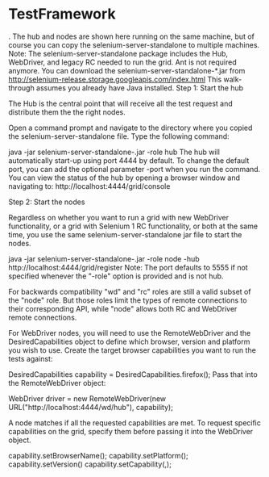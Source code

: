 # TestFramework
. The hub and nodes are shown here running on the same machine, but of course you can copy the selenium-server-standalone to multiple machines. Note: The selenium-server-standalone package includes the Hub, WebDriver, and legacy RC needed to run the grid. Ant is not required anymore. You can download the selenium-server-standalone-*.jar from http://selenium-release.storage.googleapis.com/index.html This walk-through assumes you already have Java installed.
Step 1: Start the hub

The Hub is the central point that will receive all the test request and distribute them the the right nodes.

Open a command prompt and navigate to the directory where you copied the selenium-server-standalone file. Type the following command:

java -jar selenium-server-standalone-<version>.jar -role hub
The hub will automatically start-up using port 4444 by default. To change the default port, you can add the optional parameter -port when you run the command. You can view the status of the hub by opening a browser window and navigating to: http://localhost:4444/grid/console

Step 2: Start the nodes

Regardless on whether you want to run a grid with new WebDriver functionality, or a grid with Selenium 1 RC functionality, or both at the same time, you use the same selenium-server-standalone jar file to start the nodes.

java -jar selenium-server-standalone-<version>.jar -role node  -hub http://localhost:4444/grid/register
Note: The port defaults to 5555 if not specified whenever the "-role" option is provided and is not hub.

For backwards compatibility "wd" and "rc" roles are still a valid subset of the "node" role. But those roles limit the types of remote connections to their corresponding API, while "node" allows both RC and WebDriver remote connections.

For WebDriver nodes, you will need to use the RemoteWebDriver and the DesiredCapabilities object to define which browser, version and platform you wish to use. Create the target browser capabilities you want to run the tests against:

DesiredCapabilities capability = DesiredCapabilities.firefox();
Pass that into the RemoteWebDriver object:

WebDriver driver = new RemoteWebDriver(new URL("http://localhost:4444/wd/hub"), capability);


A node matches if all the requested capabilities are met. To request specific capabilities on the grid, specify them before passing it into the WebDriver object.

capability.setBrowserName();
capability.setPlatform();
capability.setVersion()
capability.setCapability(,);

